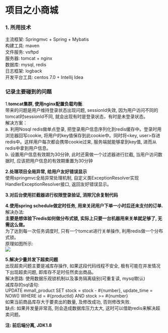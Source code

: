 # 项目之小商城

### 1. 所用技术
主流框架: Springmvc + Spring + Mybatis <br/>
构建工具: maven <br/>
文件服务: vsftpd <br/>
服务器: tomcat + nginx <br/>
数据库: mysql, redis <br/>
日志框架: logback <br/>
开发平台工具: centos 7.0 + Intellij Idea <br/>

### 记录主要碰到的问题
1.**tomcat集群, 使用nginx配置负载均衡**.<br/> 
带来的问题是用户维持登录状态出现问题, sessionId失效, 因为用户访问不同的tomcat时sessionId不同, 就会出现有时是登录状态，有时是未登录状态。<br/>
解决方案：<br/>
a. 利用Nosql redis做单点登录, 把登录用户信息序列化到redis缓存中。登录时用浏览器回写cookie, 将用户的key值保存到此cookie中。同时将<key, user>存进redis中。这样用户每次都会携带cookie过来, 服务端就能够拿到key值, 进而从redis中拿到用户信息。<br/>
b. 设置用户信息有效期为30分钟, 此时还需做一个过滤器进行拦截, 当用户访问数据时, 应该把用户信息的有效期重置为30分钟<br/>

**2.处理项目全局异常, 给用户友好错误显示** <br/>
使用springmvc全局异常处理机制, 自定义类ExceptionResolver实现HandlerExceptionResolver接口, 返回友好错误显示。

**3.对后台使用拦截器进行权限登录验证, 消除冗余复制代码**

**4.使用spring schedule做定时任务, 用来关闭用户下单一小时后还未支付的订单.** <br/>
解决办法: <br/>
**主要是想体验下redis如何做分布式锁, 实际上只要一台机器用来关单就足够了, 无需这么做。**<br/>
为了达到每一次任务调度时, 只有一个tomcat进行关单操作, 利用redis做一个分布式锁。<br/>
原理如图所示:<br/>
![](https://github.com/waston1997/imageServer/blob/master/lock.png)

**5.解决少量并发下超卖问题** <br/>
出现超卖问题主要是减库存操作, 如果这段代码线程不安全, 极有可能在并发情况下出现超卖问题, 即库存不足时任然卖出商品。<br/>
解决思路: 使用数据乐观锁机制以及事务隔离级别(可重复读, mysql默认)<br/>
减库存的sql语句: <br/>
UPDATE mmall_product SET stock = stock - #{number}, update_time = NOW() WHERE id = #{productId} AND stock >= #{number} <br/>
如果当前商品库存大于要卖出的数量, 及修改成功, 否则修改失败.<br/>
缺点: 如果并发量非常高, 则会造成数据库压力太大, 这时可以借助redis来解决超卖问题。


**注: 前后端分离, JDK1.8**
